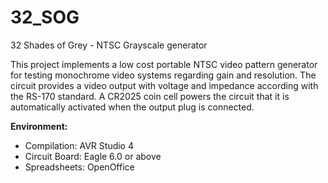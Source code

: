 # 32_SOG
32 Shades of Grey - NTSC Grayscale generator

This project implements a low cost portable NTSC video pattern generator for testing monochrome video systems regarding gain and resolution. 
The circuit provides a video output with voltage and impedance according with the RS-170 standard. 
A CR2025 coin cell powers the circuit that it is automatically activated when the output plug is connected.

**Environment:**
  * Compilation: AVR Studio 4 
  * Circuit Board: Eagle 6.0 or above
  * Spreadsheets: OpenOffice 
